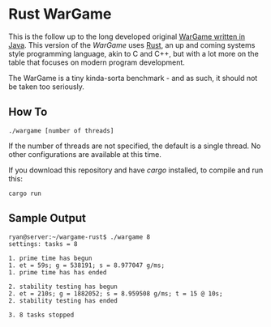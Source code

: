 Rust WarGame
============

This is the follow up to the long developed original [WarGame written in Java](https://github.com/ryanmr/wargame). This version of the *WarGame* uses [Rust](http://www.rust-lang.org/), an up and coming systems style programming language, akin to C and C++, but with a lot more on the table that focuses on modern program development.

The WarGame is a tiny kinda-sorta benchmark - and as such, it should not be taken too seriously.

How To
------


```
./wargame [number of threads]
```
If the number of threads are not specified, the default is a single thread. No other configurations are available at this time.

If you download this repository and have *cargo* installed, to compile and run this:

```
cargo run
```

Sample Output
------

```
ryan@server:~/wargame-rust$ ./wargame 8
settings: tasks = 8

1. prime time has begun
1. et = 59s; g = 538191; s = 8.977047 g/ms;     
1. prime time has has ended

2. stability testing has begun
2. et = 210s; g = 1882052; s = 8.959508 g/ms; t = 15 @ 10s;     
2. stability testing has ended

3. 8 tasks stopped
```